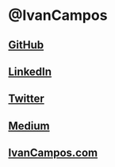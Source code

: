 # @IvanCampos

## [GitHub](https://github.com/IvanCampos)

## [LinkedIn](https://www.linkedin.com/in/ivancampos)

## [Twitter](https://twitter.com/ivancampos)

## [Medium](https://medium.com/@ivancampos/)

## [IvanCampos.com](http://ivancampos.com)
